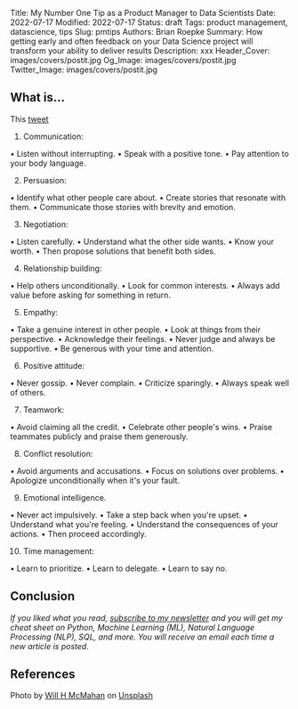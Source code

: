 Title: My Number One Tip as a Product Manager to Data Scientists
Date: 2022-07-17
Modified: 2022-07-17
Status: draft
Tags: product management, datascience, tips
Slug: pmtips
Authors: Brian Roepke
Summary: How getting early and often feedback on your Data Science project will transform your ability to deliver results
Description: xxx
Header_Cover: images/covers/postit.jpg
Og_Image: images/covers/postit.jpg
Twitter_Image: images/covers/postit.jpg

## What is...

This [tweet](https://twitter.com/heykahn/status/1551556521628094465?s=20)


1. Communication:

• Listen without interrupting.
• Speak with a positive tone.
• Pay attention to your body language.


2. Persuasion:

• Identify what other people care about.
• Create stories that resonate with them.
• Communicate those stories with brevity and emotion.

3. Negotiation:

• Listen carefully.
• Understand what the other side wants.
• Know your worth.
• Then propose solutions that benefit both sides.

4. Relationship building:

• Help others unconditionally.
• Look for common interests.
• Always add value before asking for something in return.

5. Empathy:

• Take a genuine interest in other people.
• Look at things from their perspective.
• Acknowledge their feelings.
• Never judge and always be supportive.
• Be generous with your time and attention.

6. Positive attitude:

• Never gossip.
• Never complain.
• Criticize sparingly.
• Always speak well of others.

7. Teamwork:

• Avoid claiming all the credit.
• Celebrate other people's wins.
• Praise teammates publicly and praise them generously.

8. Conflict resolution:

• Avoid arguments and accusations.
• Focus on solutions over problems.
• Apologize unconditionally when it's your fault.

9. Emotional intelligence.

• Never act impulsively.
• Take a step back when you're upset.
• Understand what you're feeling.
• Understand the consequences of your actions.
• Then proceed accordingly.

10. Time management:

• Learn to prioritize.
• Learn to delegate.
• Learn to say no.



## Conclusion



*If you liked what you read, [subscribe to my newsletter](https://campaign.dataknowsall.com/subscribe) and you will get my cheat sheet on Python, Machine Learning (ML), Natural Language Processing (NLP), SQL, and more. You will receive an email each time a new article is posted.*

## References

Photo by <a href="https://unsplash.com/@whmii?utm_source=unsplash&utm_medium=referral&utm_content=creditCopyText">Will H McMahan</a> on <a href="https://unsplash.com/s/photos/postit?utm_source=unsplash&utm_medium=referral&utm_content=creditCopyText">Unsplash</a>
  